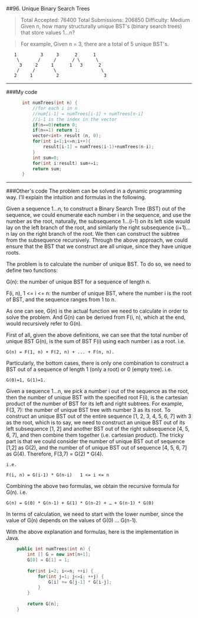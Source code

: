 ##96. Unique Binary Search Trees 
> Total Accepted: 76400 Total Submissions: 206850 Difficulty: Medium
Given n, how many structurally unique BST's (binary search trees) that store values 1...n?

> For example,
Given n = 3, there are a total of 5 unique BST's.
> 
       1         3     3      2      1
        \       /     /      / \      \
         3     2     1      1   3      2
        /     /       \                 \
       2     1         2                 3


---

###My code
```c++
      int numTrees(int n) {
          //for each i in n
          //num[i-1] = numTrees[i-1] + numTrees[n-i] 
          //i-1 is the index in the vector
          if(n==0)return 0;
          if(n==1) return 1;
          vector<int> result (n, 0);
          for(int i=1;i<=n;i++){
              result[i-1] = numTrees(i-1)+numTrees(n-i);
          }
          int sum=0;
          for(int i:result) sum+=i;
          return sum;
      }
```

---
###Other's code
The problem can be solved in a dynamic programming way. I’ll explain the intuition and formulas in the following.

Given a sequence 1…n, to construct a Binary Search Tree (BST) out of the sequence, we could enumerate each number i in the sequence, and use the number as the root, naturally, the subsequence 1…(i-1) on its left side would lay on the left branch of the root, and similarly the right subsequence (i+1)…n lay on the right branch of the root. We then can construct the subtree from the subsequence recursively. Through the above approach, we could ensure that the BST that we construct are all unique, since they have unique roots.

The problem is to calculate the number of unique BST. To do so, we need to define two functions:

G(n): the number of unique BST for a sequence of length n.

F(i, n), 1 <= i <= n: the number of unique BST, where the number i is the root of BST, and the sequence ranges from 1 to n.

As one can see, G(n) is the actual function we need to calculate in order to solve the problem. And G(n) can be derived from F(i, n), which at the end, would recursively refer to G(n).

First of all, given the above definitions, we can see that the total number of unique BST G(n), is the sum of BST F(i) using each number i as a root. i.e.

    G(n) = F(1, n) + F(2, n) + ... + F(n, n). 
Particularly, the bottom cases, there is only one combination to construct a BST out of a sequence of length 1 (only a root) or 0 (empty tree). i.e.

    G(0)=1, G(1)=1. 
Given a sequence 1…n, we pick a number i out of the sequence as the root, then the number of unique BST with the specified root F(i), is the cartesian product of the number of BST for its left and right subtrees. For example, F(3, 7): the number of unique BST tree with number 3 as its root. To construct an unique BST out of the entire sequence [1, 2, 3, 4, 5, 6, 7] with 3 as the root, which is to say, we need to construct an unique BST out of its left subsequence [1, 2] and another BST out of the right subsequence [4, 5, 6, 7], and then combine them together (i.e. cartesian product). The tricky part is that we could consider the number of unique BST out of sequence [1,2] as G(2), and the number of of unique BST out of sequence [4, 5, 6, 7] as G(4). Therefore, F(3,7) = G(2) * G(4).

    i.e.
    
    F(i, n) = G(i-1) * G(n-i)   1 <= i <= n 
Combining the above two formulas, we obtain the recursive formula for G(n). i.e.

    G(n) = G(0) * G(n-1) + G(1) * G(n-2) + … + G(n-1) * G(0) 
In terms of calculation, we need to start with the lower number, since the value of G(n) depends on the values of G(0) … G(n-1).

With the above explanation and formulas, here is the implementation in Java.

```c++
    public int numTrees(int n) {
        int [] G = new int[n+1];
        G[0] = G[1] = 1;
    
        for(int i=2; i<=n; ++i) {
            for(int j=1; j<=i; ++j) {
                G[i] += G[j-1] * G[i-j];
            }
        }
    
        return G[n];
    }
```
